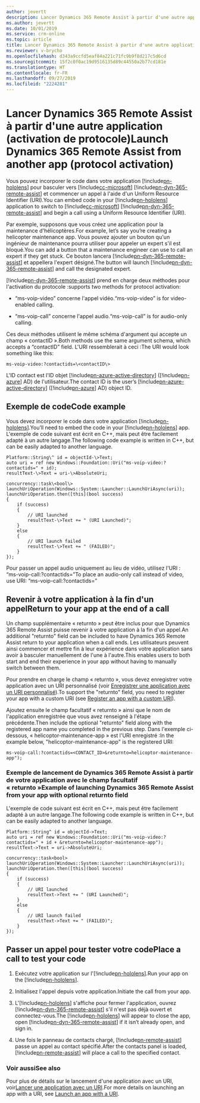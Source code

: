 ```yaml
---
author: jevertt
description: Lancer Dynamics 365 Remote Assist à partir d'une autre application (activation de protocole)
ms.author: jevertt
ms.date: 10/01/2019
ms.service: crm-online
ms.topic: article
title: Lancer Dynamics 365 Remote Assist à partir d'une autre application
ms.reviewer: v-brycho
ms.openlocfilehash: d343a9ccfd5eaf84a221c71fc9b9f8d217c5d6cd
ms.sourcegitcommit: 15f2c0f0ac19d9516135d89c44550a2b77cd181e
ms.translationtype: HT
ms.contentlocale: fr-FR
ms.lasthandoff: 09/27/2019
ms.locfileid: "2224281"
---
```

# <a name="launch-dynamics-365-remote-assist-from-another-app-protocol-activation"></a><span data-ttu-id="88344-103">Lancer Dynamics 365 Remote Assist à partir d'une autre application (activation de protocole)</span><span class="sxs-lookup"><span data-stu-id="88344-103">Launch Dynamics 365 Remote Assist from another app (protocol activation)</span></span>

<span data-ttu-id="88344-104">Vous pouvez incorporer le code dans votre application [!include[pn-hololens](../includes/pn-hololens.md)] pour basculer vers [!include[cc-microsoft](../includes/cc-microsoft.md)] [!include[pn-dyn-365-remote-assist](../includes/pn-dyn-365-remote-assist.md)] et commencer un appel à l'aide d'un Uniform Resource Identifier (URI).</span><span class="sxs-lookup"><span data-stu-id="88344-104">You can embed code in your [!include[pn-hololens](../includes/pn-hololens.md)] application to switch to [!include[cc-microsoft](../includes/cc-microsoft.md)] [!include[pn-dyn-365-remote-assist](../includes/pn-dyn-365-remote-assist.md)] and begin a call using a Uniform Resource Identifier (URI).</span></span>

<span data-ttu-id="88344-105">Par exemple, supposons que vous créez une application pour la maintenance d'hélicoptères.</span><span class="sxs-lookup"><span data-stu-id="88344-105">For example, let’s say you’re creating a helicopter maintenance app.</span></span> <span data-ttu-id="88344-106">Vous pouvez ajouter un bouton qu'un ingénieur de maintenance pourra utiliser pour appeler un expert s'il est bloqué.</span><span class="sxs-lookup"><span data-stu-id="88344-106">You can add a button that a maintenance engineer can use to call an expert if they get stuck.</span></span> <span data-ttu-id="88344-107">Ce bouton lancera [!include[pn-dyn-365-remote-assist](../includes/pn-dyn-365-remote-assist.md)] et appellera l'expert désigné.</span><span class="sxs-lookup"><span data-stu-id="88344-107">The button will launch [!include[pn-dyn-365-remote-assist](../includes/pn-dyn-365-remote-assist.md)] and call the designated expert.</span></span>

[!include[pn-dyn-365-remote-assist](../includes/pn-dyn-365-remote-assist.md)] <span data-ttu-id="88344-108">prend en charge deux méthodes pour l'activation du protocole :</span><span class="sxs-lookup"><span data-stu-id="88344-108">supports two methods for protocol activation:</span></span> 

-   <span data-ttu-id="88344-109">“ms-voip-video” concerne l'appel vidéo.</span><span class="sxs-lookup"><span data-stu-id="88344-109">“ms-voip-video” is for video-enabled calling.</span></span>

-   <span data-ttu-id="88344-110">“ms-voip-call” concerne l'appel audio.</span><span class="sxs-lookup"><span data-stu-id="88344-110">“ms-voip-call” is for audio-only calling.</span></span>

<span data-ttu-id="88344-111">Ces deux méthodes utilisent le même schéma d'argument qui accepte un champ « contactID ».</span><span class="sxs-lookup"><span data-stu-id="88344-111">Both methods use the same argument schema, which accepts a “contactID” field.</span></span>
<span data-ttu-id="88344-112">L'URI ressemblerait à ceci :</span><span class="sxs-lookup"><span data-stu-id="88344-112">The URI would look something like this:</span></span>

`
ms-voip-video:?contactids=\<contactID\>
`

<span data-ttu-id="88344-113">L'ID contact est l'ID objet [!include[pn-azure-active-directory](../includes/pn-azure-active-directory.md)] ([!include[pn-azure](../includes/pn-azure.md)] AD) de l'utilisateur.</span><span class="sxs-lookup"><span data-stu-id="88344-113">The contact ID is the user’s [!include[pn-azure-active-directory](../includes/pn-azure-active-directory.md)] ([!include[pn-azure](../includes/pn-azure.md)] AD) object ID.</span></span>

## <a name="code-example"></a><span data-ttu-id="88344-114">Exemple de code</span><span class="sxs-lookup"><span data-stu-id="88344-114">Code example</span></span>

<span data-ttu-id="88344-115">Vous devez incorporer le code dans votre application [!include[pn-hololens](../includes/pn-hololens.md)].</span><span class="sxs-lookup"><span data-stu-id="88344-115">You’ll need to embed the code in your [!include[pn-hololens](../includes/pn-hololens.md)] app.</span></span> <span data-ttu-id="88344-116">L'exemple de code suivant est écrit en C++, mais peut être facilement adapté à un autre langage.</span><span class="sxs-lookup"><span data-stu-id="88344-116">The following code example is written in C++, but can be easily adapted to another language.</span></span>

```
Platform::String\^ id = objectId-\>Text;
auto uri = ref new Windows::Foundation::Uri("ms-voip-video:?contactids=" + id);
resultText-\>Text = uri-\>AbsoluteUri; 

concurrency::task\<bool\> launchUriOperation(Windows::System::Launcher::LaunchUriAsync(uri));
launchUriOperation.then([this](bool success)   
{         
    if (success)         
    {             
        // URI launched  
        resultText-\>Text += " (URI Launched)"; 
    } 
    else         
    {             
        // URI launch failed             
        resultText-\>Text += " (FAILED)";
    }     
});  
```

<span data-ttu-id="88344-117">Pour passer un appel audio uniquement au lieu de vidéo, utilisez l'URI : “ms-voip-call:?contactids=”</span><span class="sxs-lookup"><span data-stu-id="88344-117">To place an audio-only call instead of video, use URI: “ms-voip-call:?contactids=”</span></span>

## <a name="return-to-your-app-at-the-end-of-a-call"></a><span data-ttu-id="88344-118">Revenir à votre application à la fin d'un appel</span><span class="sxs-lookup"><span data-stu-id="88344-118">Return to your app at the end of a call</span></span>

<span data-ttu-id="88344-119">Un champ supplémentaire « returnto » peut être inclus pour que Dynamics 365 Remote Assist puisse revenir à votre application à la fin d'un appel.</span><span class="sxs-lookup"><span data-stu-id="88344-119">An additional "returnto" field can be included to have Dynamics 365 Remote Assist return to your application when a call ends.</span></span> <span data-ttu-id="88344-120">Les utilisateurs peuvent ainsi commencer et mettre fin à leur expérience dans votre application sans avoir à basculer manuellement de l'une à l'autre.</span><span class="sxs-lookup"><span data-stu-id="88344-120">This enables users to both start and end their experience in your app without having to manually switch between them.</span></span>

<span data-ttu-id="88344-121">Pour prendre en charge le champ « returnto », vous devez enregistrer votre application avec un URI personnalisé (voir [Enregistrer une application avec un URI personnalisé](<https://docs.microsoft.com/windows/uwp/launch-resume/handle-uri-activation#step-1-specify-the-extension-point-in-the-package-manifest>)).</span><span class="sxs-lookup"><span data-stu-id="88344-121">To support the "returnto" field, you need to register your app with a custom URI (see [Register an app with a custom URI](<https://docs.microsoft.com/windows/uwp/launch-resume/handle-uri-activation#step-1-specify-the-extension-point-in-the-package-manifest>)).</span></span>

<span data-ttu-id="88344-122">Ajoutez ensuite le champ facultatif « returnto » ainsi que le nom de l'application enregistrée que vous avez renseigné à l'étape précédente.</span><span class="sxs-lookup"><span data-stu-id="88344-122">Then include the optional "returnto" field along with the registered app name you completed in the previous step.</span></span> <span data-ttu-id="88344-123">Dans l'exemple ci-dessous, « helicoptor-maintenance-app » est l'URI enregistré :</span><span class="sxs-lookup"><span data-stu-id="88344-123">In the example below, "helicoptor-maintenance-app" is the registered URI:</span></span>

`
ms-voip-call:?contactids=<CONTACT_ID>&returnto=helicoptor-maintenance-app");
`

### <a name="example-of-launching-dynamics-365-remote-assist-from-your-app-with-optional-returnto-field"></a><span data-ttu-id="88344-124">Exemple de lancement de Dynamics 365 Remote Assist à partir de votre application avec le champ facultatif « returnto »</span><span class="sxs-lookup"><span data-stu-id="88344-124">Example of launching Dynamics 365 Remote Assist from your app with optional returnto field</span></span>

<span data-ttu-id="88344-125">L'exemple de code suivant est écrit en C++, mais peut être facilement adapté à un autre langage.</span><span class="sxs-lookup"><span data-stu-id="88344-125">The following code example is written in C++, but can be easily adapted to another language.</span></span>

```
Platform::String^ id = objectId->Text;
auto uri = ref new Windows::Foundation::Uri("ms-voip-video:?contactids=" + id + &returnto=helicoptor-maintenance-app");
resultText->Text = uri->AbsoluteUri; 

concurrency::task<bool> launchUriOperation(Windows::System::Launcher::LaunchUriAsync(uri));
launchUriOperation.then([this](bool success)   
{         
    if (success)         
    {             
        // URI launched  
        resultText->Text += " (URI Launched)"; 
    } 
    else         
    {             
        // URI launch failed             
        resultText->Text += " (FAILED)";
    }     
});  
```

## <a name="place-a-call-to-test-your-code"></a><span data-ttu-id="88344-126">Passer un appel pour tester votre code</span><span class="sxs-lookup"><span data-stu-id="88344-126">Place a call to test your code</span></span>

1.  <span data-ttu-id="88344-127">Exécutez votre application sur l'[!include[pn-hololens](../includes/pn-hololens.md)].</span><span class="sxs-lookup"><span data-stu-id="88344-127">Run your app on the [!include[pn-hololens](../includes/pn-hololens.md)].</span></span>

2.  <span data-ttu-id="88344-128">Initialisez l'appel depuis votre application.</span><span class="sxs-lookup"><span data-stu-id="88344-128">Initiate the call from your app.</span></span>

3.  <span data-ttu-id="88344-129">L'[!include[pn-hololens](../includes/pn-hololens.md)] s'affiche pour fermer l'application, ouvrez [!include[pn-dyn-365-remote-assist](../includes/pn-dyn-365-remote-assist.md)] s'il n'est pas déjà ouvert et connectez-vous.</span><span class="sxs-lookup"><span data-stu-id="88344-129">The [!include[pn-hololens](../includes/pn-hololens.md)] will appear to close the app, open [!include[pn-dyn-365-remote-assist](../includes/pn-dyn-365-remote-assist.md)] if it isn’t already open, and sign in.</span></span>

4.  <span data-ttu-id="88344-130">Une fois le panneau de contacts chargé, [!include[pn-remote-assist](../includes/pn-remote-assist.md)] passe un appel au contact spécifié.</span><span class="sxs-lookup"><span data-stu-id="88344-130">After the contacts panel is loaded, [!include[pn-remote-assist](../includes/pn-remote-assist.md)] will place a call to the specified contact.</span></span>

### <a name="see-also"></a><span data-ttu-id="88344-131">Voir aussi</span><span class="sxs-lookup"><span data-stu-id="88344-131">See also</span></span>

<span data-ttu-id="88344-132">Pour plus de détails sur le lancement d'une application avec un URI, voir[Lancer une application avec un URI](<https://docs.microsoft.com/windows/uwp/launch-resume/launch-app-with-uri>).</span><span class="sxs-lookup"><span data-stu-id="88344-132">For more details on launching an app with a URI, see [Launch an app with a URI](<https://docs.microsoft.com/windows/uwp/launch-resume/launch-app-with-uri>).</span></span>

